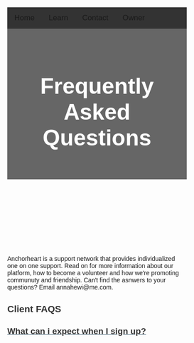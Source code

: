 <html lang="en">
<head>
     <script async src="https://pagead2.googlesyndication.com/pagead/js/adsbygoogle.js?client=ca-pub-9741419733823699"
     crossorigin="anonymous"></script>
<meta charset="utf-8">
    <meta name="viewport" content="width=device-width, initial-scale=1.0">
    <title>Untitled</title>
    <link rel="stylesheet" href="https://cdnjs.cloudflare.com/ajax/libs/twitter-bootstrap/4.1.3/css/bootstrap.min.css">
    <link rel="stylesheet" href="https://cdnjs.cloudflare.com/ajax/libs/ionicons/2.0.1/css/ionicons.min.css">
    <link rel="stylesheet" href="assets/css/style.css">
<link href="//maxcdn.bootstrapcdn.com/bootstrap/4.1.1/css/bootstrap.min.css" rel="stylesheet" id="bootstrap-css">
<script src="//maxcdn.bootstrapcdn.com/bootstrap/4.1.1/js/bootstrap.min.js"></script>
<script src="//cdnjs.cloudflare.com/ajax/libs/jquery/3.2.1/jquery.min.js"></script>
<title>Anchorheart</title>
<meta charset="utf-8">
<meta name="viewport" content="width=device-width, initial-scale=1">
<meta name="author" content="Taybah Mohammad">
<meta name="viewport" content="width=device-width, initial-scale=1">
<link rel="stylesheet" href="https://cdnjs.cloudflare.com/ajax/libs/font-awesome/4.7.0/css/font-awesome.min.css">
<!-- Content for FAQ portion -->
<link rel="stylesheet" href="https://stackpath.bootstrapcdn.com/bootstrap/4.4.1/css/bootstrap.min.css" integrity="sha384-Vkoo8x4CGsO3+Hhxv8T/Q5PaXtkKtu6ug5TOeNV6gBiFeWPGFN9MuhOf23Q9Ifjh" crossorigin="anonymous">
<!-- FontAwesome CSS -->
<link rel="stylesheet" href="https://stackpath.bootstrapcdn.com/font-awesome/4.7.0/css/font-awesome.css">
<!-- jQuery first, then Popper.js, then Bootstrap JS -->
<script src="https://code.jquery.com/jquery-3.4.1.slim.min.js" integrity="sha384-J6qa4849blE2+poT4WnyKhv5vZF5SrPo0iEjwBvKU7imGFAV0wwj1yYfoRSJoZ+n" crossorigin="anonymous"></script>
<script src="https://cdn.jsdelivr.net/npm/popper.js@1.16.0/dist/umd/popper.min.js" integrity="sha384-Q6E9RHvbIyZFJoft+2mJbHaEWldlvI9IOYy5n3zV9zzTtmI3UksdQRVvoxMfooAo" crossorigin="anonymous"></script>
<script src="https://stackpath.bootstrapcdn.com/bootstrap/4.4.1/js/bootstrap.min.js" integrity="sha384-wfSDF2E50Y2D1uUdj0O3uMBJnjuUD4Ih7YwaYd1iqfktj0Uod8GCExl3Og8ifwB6" crossorigin="anonymous">

</script>

<style>
* {
  box-sizing: border-box;
}
  
  body {
  margin: 0;
  font-family: Arial, Helvetica, sans-serif;
}


var faq = document.getElementsByClassName("faq-page");
var i;
for (i = 0; i < faq.length; i++) {
    faq[i].addEventListener("click", function () {
        /* Toggle between adding and removing the "active" class,
        to highlight the button that controls the panel */
        this.classList.toggle("active");
        /* Toggle between hiding and showing the active panel */
        var body = this.nextElementSibling;
        if (body.style.display === "block") {
            body.style.display = "none";
        } else {
            body.style.display = "block";
        }
    });
}

/* for FAQ  start*/
.text-secondary {
    color: #3d5d6f;
  }
  
  .h4,
  h4 {
    font-size: 1.2rem;
  }

  h2 {
    color: #333;
  }
  
  .fa,
  .fas {
    font-family: 'FontAwesome';
    font-weight: 400;
    font-size: 1.2rem;
    font-style: normal;
  }
  
  .right-0 {
    right: 0;
  }
  
  .top-0 {
    top: 0;
  }
  
  .h-100 {
    height: 100%;
  }
  
  a.text-secondary:focus,
  a.text-secondary:hover {
    text-decoration: none;
    color: #22343e;
  }
  
  #accordion .fa-plus {
    transition: -webkit-transform 0.25s ease-in-out;
    transition: transform 0.25s ease-in-out;
    transition: transform 0.25s ease-in-out, -webkit-transform 0.25s ease-in-out;
  }
  
  #accordion a[aria-expanded=true] .fa-plus {
    -webkit-transform: rotate(45deg);
    transform: rotate(45deg);
  }

/* for FAQ  end*/

.topnav {
  overflow: hidden;
  background-color: #333;
}

.topnav a {
  float: left;
  display: block;
  color: ##f1f1f1;
  text-align: center;
  padding: 14px 16px;
  text-decoration: none;
  font-size: 17px;
}

.topnav a:hover {
  background-color: #ddd;
  color: black;
}

.topnav a.active {
  background-color: #04AA6D;
  color: white;
}

.topnav .icon {
  display: none;
}

@media screen and (max-width: 600px) {
  .topnav a:not(:first-child) {display: none;}
  .topnav a.icon {
    float: right;
    display: block;
  }
}

@media screen and (max-width: 600px) {
  .topnav.responsive {position: relative;}
  .topnav.responsive .icon {
    position: absolute;
    right: 0;
    top: 0;
  }
  .topnav.responsive a {
    float: none;
    display: block;
    text-align: left;
  }
}

body {
  font-family: Arial, Helvetica, sans-serif;
}

/* Style the header */
header {
  background-color: #666;
  padding: 30px;
  text-align: center;
  font-size: 35px;
  color: white;
}

/* Create two columns/boxes that floats next to each other */
nav {
  float: left;
  width: 30%;
  height: 300px; /* only for demonstration, should be removed */
  background: #ccc;
  padding: 20px;
}

/*style the list in the footer*/
nav2 {
  text-align: center;
  width: 500%;
  height: 200px; /* only for demonstration, should be removed */
  background: ;
  padding: 20px;
}

/* Style the list inside the menu */
nav ul {
  list-style-type: none;
  padding: 0;
}

article {
  float: left;
  padding: 20px;
  width: 100%;
  background-color: #f1f1f1;
}

/* Clear floats after the columns */
section::after {
  content: "";
  display: table;
  clear: both;
}

/* Responsive layout - makes the two columns/boxes stack on top of each other instead of next to each other, on small screens */
@media (max-width: 600px) {
  nav, article {
    width: 100%;
    height: auto;
  }
}

p.ex1 {
  margin: 35px;
}

</style>
</head>
<body>



<div class="topnav" id="myTopnav">
  <a href="https://anchor-heart.github.io/index.html">Home</a>
  <a href="#Learn">Learn</a>
  <a href="https://anchor-heart.github.io/message.html">Contact</a>
  <a href="https://anchor-heart.github.io/owner.html">Owner</a>
  <a href="javascript:void(0);" class="icon" onclick="myFunction()">
    <i class="fa fa-bars"></i>
  </a>
</div>

<script>
function myFunction() {
  var x = document.getElementById("myTopnav");
  if (x.className === "topnav") {
    x.className += " responsive";
  } else {
    x.className = "topnav";
  }
}
</script>
  
  
<header>
 <h1 style="font-size:50px;">Frequently Asked Questions</h1>
</header>
<br>

  <p>Anchorheart is a support network that provides individualized one on one support. Read on for more information about our platform, how to become a volunteer and how we're promoting communuty and friendship. Can't find the asnwers to your questions? Email annahewi@me.com.</p>


<div class="text-center">
    <h2 class="mt-5 mb-5">Client FAQS</h2>
  </div>
  <section class="container my-5" id="maincontent">
    <section id="accordion">
      <a class="py-3 d-block h-100 w-100 position-relative z-index-1 pr-1 text-secondary border-top" aria-controls="faq-17" aria-expanded="false" data-toggle="collapse" href="#faq-17" role="button">
        <div class="position-relative">
          <h2 class="h4 m-0 pr-3">
            What can i expect when I sign up?
          </h2>
          <div class="position-absolute top-0 right-0 h-100 d-flex align-items-center">
            <i class="fa fa-plus"></i>
          </div>
        </div>
      </a>
      <div class="collapse" id="faq-17" style="">
        <div style="background-color:#FBFBFB;" class="card card-body border-0 p-0">
          <p>First you will have a phone call with the owner and founder. Then you will go through the matching process to be matched with a support buddy</p>
        </div>
      </div>
      <a class="py-3 d-block h-100 w-100 position-relative z-index-1 pr-1 text-secondary border-top" aria-controls="faq-18" aria-expanded="false" data-toggle="collapse" href="#faq-18" role="button">
        <div class="position-relative">
          <h2 class="h4 m-0 pr-3">
            Is my information confidential?
          </h2>
          <div class="position-absolute top-0 right-0 h-100 d-flex align-items-center">
            <i class="fa fa-plus"></i>
          </div>
        </div>
      </a>
      <div class="collapse" id="faq-18" style="">
        <div style="background-color:#FBFBFB;" class="card card-body border-0 p-0">
          <p>Yes. Volunteers only know what texters share with them, and that information stays between you, unless sharing it with emergency services is absolutely necessary for your safety. We take your confidentiality seriously.</p>
          <p>
          </p>
        </div>
      </div>
      <a class="py-3 d-block h-100 w-100 position-relative z-index-1 pr-1 text-secondary border-top" aria-controls="faq-19" aria-expanded="false" data-toggle="collapse" href="#faq-19" role="button">
        <div class="position-relative">
          <h2 class="h4 m-0 pr-3">
            How long do I have to wait for a response?
          </h2>
          <div class="position-absolute top-0 right-0 h-100 d-flex align-items-center">
            <i class="fa fa-plus"></i>
          </div>
        </div>
      </a>
      <div class="collapse" id="faq-19" style="">
        <div style="background-color:#FBFBFB;" class="card card-body border-0 p-0">
          <p>You will receive a response fairly quickly to get started. </p>
          <p>
          </p>
        </div>
      </div>
      <a class="py-3 d-block h-100 w-100 position-relative z-index-1 pr-1 text-secondary  border-top" aria-controls="faq-20" aria-expanded="false" data-toggle="collapse" href="#faq-20" role="button">
        <div class="position-relative">
          <h2 class="h4 m-0 pr-3">
            What happens when a client is imminent risk of suicide or self harm?
          </h2>
          <div class="position-absolute top-0 right-0 h-100 d-flex align-items-center">
            <i class="fa fa-plus"></i>
          </div>
        </div>
      </a>
      <div class="collapse" id="faq-20">
        <div style="background-color:#FBFBFB;" class="card card-body border-0 p-0">
          <p>Anchorheart only provides non crisis emotional support as a policy, however if a client is in crisis they will be validated and given crisis resources for further support, and may contact emergency services.</p>
          <p>
          </p>
        </div>
      </div>
      <a class="py-3 d-block h-100 w-100 position-relative z-index-1 pr-1 text-secondary  border-top" aria-controls="faq-21" aria-expanded="false" data-toggle="collapse" href="#faq-21" role="button">
        <div class="position-relative">
          <h2 class="h4 m-0 pr-3">
            How can I contact my support buddy?
          </h2>
          <div class="position-absolute top-0 right-0 h-100 d-flex align-items-center">
            <i class="fa fa-plus"></i>
          </div>
        </div>
      </a>
      <div class="collapse" id="faq-21">
        <div style="background-color:#FBFBFB;" class="card card-body border-0 p-0">
          <p>You will discuss in the initial call with your support buddy how you can contact them and when.</p>
          <p>
          </p>
        </div>
      </div>
      <a class="py-3 d-block h-100 w-100 position-relative z-index-1 pr-1 text-secondary  border-top" aria-controls="faq-22" aria-expanded="false" data-toggle="collapse" href="#faq-22" role="button">
        <div class="position-relative">
          <h2 class="h4 m-0 pr-3">
            If I reach out via a messaging app, which terms of service apply?
          </h2>
          <div class="position-absolute top-0 right-0 h-100 d-flex align-items-center">
            <i class="fa fa-plus"></i>
          </div>
        </div>
      </a>
      <div class="collapse" id="faq-22">
        <div style="background-color:#FBFBFB;" class="card card-body border-0 p-0">
          <p>By contacting Anchorheart through messaging apps, users agree to the messaging app’s Terms of Service, as well as Crisis Text Line’s Terms of Service.</p>
          <p>
          </p>
        </div>
      </div>
      <a class="py-3 d-block h-100 w-100 position-relative z-index-1 pr-1 text-secondary  border-top" aria-controls="faq-23" aria-expanded="false" data-toggle="collapse" href="#faq-23" role="button">
        <div class="position-relative">
          <h2 class="h4 m-0 pr-3">
            What are the client requirements?
          </h2>
          <div class="position-absolute top-0 right-0 h-100 d-flex align-items-center">
            <i class="fa fa-plus"></i>
          </div>
        </div>
      </a>
      <div class="collapse" id="faq-23">
        <div style="background-color:#FBFBFB;" class="card card-body border-0 p-0">
          <p><ol>
  <li>1. Be at least 18 years old</li>
  <li>2. Have access to a private computer with a secure, reliable internet connection</li>
  <li>3. Be located in the United States</li>
  <li>4. Must be fluent in English and cable of clearly communicating with Volunteers</li>
</ol></p>
          <p>
          </p>
        </div>
      </div>
    </section>
  </section>

  <!-- Second FAQS -->

  <div class="text-center">
    <h2 class="mt-5 mb-5">Volunteer FAQS</h2>
  </div>
  <section class="container my-5" id="maincontent">
    <section id="accordion">
      <a class="py-3 d-block h-100 w-100 position-relative z-index-1 pr-1 text-secondary border-top" aria-controls="faq-24" aria-expanded="false" data-toggle="collapse" href="#faq-24" role="button">
        <div class="position-relative">
          <h2 class="h4 m-0 pr-3">
            How can I become an Anchorheart volunteer?
          </h2>
          <div class="position-absolute top-0 right-0 h-100 d-flex align-items-center">
            <i class="fa fa-plus"></i>
          </div>
        </div>
      </a>
      <div class="collapse" id="faq-24" style="">
        <div style="background-color:#FBFBFB;" class="card card-body border-0 p-0">
          <p>We are always accepting applications! Apply <a href="https://docs.google.com/forms/d/e/1FAIpQLSegmA9pLJcYQhEUsArYWLoecR2gXB7oIZsqorhiw_RpS7De4A/viewform">here</a>. Following the application, each volunteer is requored to havea phone interview with the owner and founder, that is followed by orientation & training. </p>
        </div>
      </div>
      <a class="py-3 d-block h-100 w-100 position-relative z-index-1 pr-1 text-secondary border-top" aria-controls="faq-25" aria-expanded="false" data-toggle="collapse" href="#faq-25" role="button">
        <div class="position-relative">
          <h2 class="h4 m-0 pr-3">
             What are the volunteer requirements?
          </h2>
          <div class="position-absolute top-0 right-0 h-100 d-flex align-items-center">
            <i class="fa fa-plus"></i>
          </div>
        </div>
      </a>
      <div class="collapse" id="faq-25" style="">
        <div style="background-color:#FBFBFB;" class="card card-body border-0 p-0">
          <p><ol>
  <li>1. Be at least 18 years old</li>
  <li>2. Have access to a private computer with a secure, reliable internet connection</li>
  <li>3. Be located in the United States</li>
  <li>4. Must be fluent in English and cable of clearly communicating with Volunteers</li>
</ol></p>
          <p>
          </p>
        </div>
      </div>
      <a class="py-3 d-block h-100 w-100 position-relative z-index-1 pr-1 text-secondary border-top" aria-controls="faq-26" aria-expanded="false" data-toggle="collapse" href="#faq-26" role="button">
        <div class="position-relative">
          <h2 class="h4 m-0 pr-3">
            What is the time commitment?
          </h2>
          <div class="position-absolute top-0 right-0 h-100 d-flex align-items-center">
            <i class="fa fa-plus"></i>
          </div>
        </div>
      </a>
      <div class="collapse" id="faq-26" style="">
        <div style="background-color:#FBFBFB;" class="card card-body border-0 p-0">
          <p>The time commitment is flexible and based on the volunteer’s schedule. A minumum 1 hour per week is required.</p>
          <p>
          </p>
        </div>
      </div>
      <a class="py-3 d-block h-100 w-100 position-relative z-index-1 pr-1 text-secondary  border-top" aria-controls="faq-27" aria-expanded="false" data-toggle="collapse" href="#faq-27" role="button">
        <div class="position-relative">
          <h2 class="h4 m-0 pr-3">
            Can I volunteer for school credit?
          </h2>
          <div class="position-absolute top-0 right-0 h-100 d-flex align-items-center">
            <i class="fa fa-plus"></i>
          </div>
        </div>
      </a>
      <div class="collapse" id="faq-27">
        <div style="background-color:#FBFBFB;" class="card card-body border-0 p-0">
          <p>Yes, as long as the school is aware that Anchoheart is not an official government non-profit.</p>
          <p>
          </p>
        </div>
      </div>
      <a class="py-3 d-block h-100 w-100 position-relative z-index-1 pr-1 text-secondary  border-top" aria-controls="faq-28" aria-expanded="false" data-toggle="collapse" href="#faq-28" role="button">
        <div class="position-relative">
          <h2 class="h4 m-0 pr-3">
            Are volunteers supervised?
          </h2>
          <div class="position-absolute top-0 right-0 h-100 d-flex align-items-center">
            <i class="fa fa-plus"></i>
          </div>
        </div>
      </a>
      <div class="collapse" id="faq-28">
        <div style="background-color:#FBFBFB;" class="card card-body border-0 p-0">
          <p>At first volunteers are monitored closely and checked on. Later on they are able to work independantly. Check in as needed and attend individual and group meetings or support hang outs.</p>
          <p>
          </p>
        </div>
      </div>
      <a class="py-3 d-block h-100 w-100 position-relative z-index-1 pr-1 text-secondary  border-top" aria-controls="faq-29" aria-expanded="false" data-toggle="collapse" href="#faq-29" role="button">
        <div class="position-relative">
          <h2 class="h4 m-0 pr-3">
            How are volunteers trained??
          </h2>
          <div class="position-absolute top-0 right-0 h-100 d-flex align-items-center">
            <i class="fa fa-plus"></i>
          </div>
        </div>
      </a>
      <div class="collapse" id="faq-29">
        <div style="background-color:#FBFBFB;" class="card card-body border-0 p-0">
          <p>Volunteers have orientation and training by phone one on one with the owner and founder at a time that is convenient for them.</p>
          <p>
          </p>
        </div>
      </div>
      <a class="py-3 d-block h-100 w-100 position-relative z-index-1 pr-1 text-secondary  border-top" aria-controls="faq-30" aria-expanded="false" data-toggle="collapse" href="#faq-30" role="button">
        <div class="position-relative">
          <h2 class="h4 m-0 pr-3">
            What policies must volunteers follow?
          </h2>
          <div class="position-absolute top-0 right-0 h-100 d-flex align-items-center">
            <i class="fa fa-plus"></i>
          </div>
        </div>
      </a>
      <div class="collapse" id="faq-30">
        <div style="background-color:#FBFBFB;" class="card card-body border-0 p-0">
          <p>Volunteers must sign and follow the volunteer form, a non disclosure agreement and the guidance given during the orientation and training</p>
          <p>
          </p>
        </div>
      </div>
    </section>
  </section>


  <div class="footer-clean">
        <footer>
            <div class="container">
                <div class="row justify-content-center">
                    <div class="col-sm-4 col-md-3 item">
                        <h3>About</h3>
                        <ul>
                            <li><a href="https://anchor-heart.github.io/owner.html">Owner</a></li>
                            <li><a href="#">What We Do</a></li>
                            <li><a href="https://anchor-heart.github.io/FAQS.html">FAQS</a></li>
                        </ul>
                    </div>
                    <div class="col-sm-4 col-md-3 item">
                        <h3>Join Us</h3>
                        <ul>
                            <li><a href="https://anchor-heart.github.io/volunteer.html">Volunteer</a></li>
                            <li><a href="https://anchor-heart.github.io/client.html">Client</a></li>
                            <li><a href="#"></a></li>
                        </ul>
                    </div>
                    <div class="col-sm-4 col-md-3 item">
                        <h3>Other</h3>
                        <ul>
                            <li><a href="https://anchor-heart.github.io/terms.html">Terms & Conditions</a></li>
                            <li><a href="https://anchor-heart.github.io/message.html">Questions & Feedback</a></li>
                            <li><a href="#">Privacy Policy</a></li>
                        </ul>
                    </div>
                    <div class="col-lg-3 item social"><a href="#"><i class="icon ion-social-facebook"></i></a><a href="#"><i class="icon ion-social-twitter"></i></a><a href="#"><i class="icon ion-social-snapchat"></i></a><a href="#"><i class="icon ion-social-instagram"></i></a>
                        <p class="copyright">Anchorheart © 2022</p>
                    </div>
                </div>
            </div>
        </footer>
    </div>
    <script src="https://cdnjs.cloudflare.com/ajax/libs/jquery/3.2.1/jquery.min.js"></script>
    <script src="https://cdnjs.cloudflare.com/ajax/libs/twitter-bootstrap/4.1.3/js/bootstrap.bundle.min.js"></script>

<!-- Credit to https://epicbootstrap.com/snippets/footer-with-columns -->